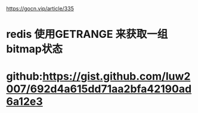 https://gocn.vip/article/335
# redis 使用GETRANGE 来获取一组bitmap状态

# github:https://gist.github.com/luw2007/692d4a615dd71aa2bfa42190ad6a12e3